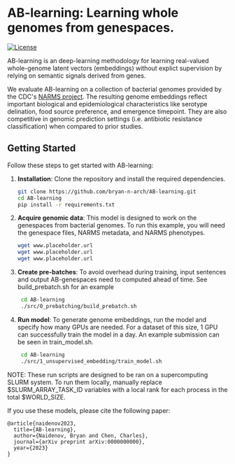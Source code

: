 # AB-learning: Learning whole genomes from genespaces.

[![License](https://img.shields.io/badge/License-MIT-blue.svg)](LICENSE)

AB-learning is an deep-learning methodology for learning real-valued whole-genome latent vectors (embeddings) without explict supervision by relying on semantic signals derived from genes.

We evaluate AB-learning on a collection of bacterial genomes provided by the CDC's [NARMS project](https://www.cdc.gov/narms/index.html). The resulting genome embeddings reflect important biological and epidemiological characteristics like serotype delination, food source preference, and emergence timepoint. They are also competitive in genomic prediction settings (i.e. antibiotic resistance classification) when compared to prior studies.

## Getting Started

Follow these steps to get started with AB-learning:

1. **Installation**: Clone the repository and install the required dependencies.
   ```bash
   git clone https://github.com/bryan-n-arch/AB-learning.git
   cd AB-learning
   pip install -r requirements.txt
	```

2. **Acquire genomic data**: This model is designed to work on the genespaces from bacterial genomes. To run this example, you will need the genespace files, NARMS metadata, and NARMS phenotypes.
	```bash
	wget www.placeholder.url
	wget www.placeholder.url
	wget www.placeholder.url
	```

3. **Create pre-batches**: To avoid overhead during training, input sentences and output AB-genespaces need to computed ahead of time. See build_prebatch.sh for an example
   ```bash
    cd AB-learning
	./src/0_prebatching/build_prebatch.sh
	```

2. **Run model**: To generate genome embeddings, run the model and specify how many GPUs are needed. For a dataset of this size, 1 GPU can successfully train the model in a day. An example submission can be seen in train_model.sh.
   ```bash
    cd AB-learning
	./src/1_unsupervised_embedding/train_model.sh
	```

NOTE: These run scripts are designed to be ran on a supercomputing SLURM system. To run them locally, manually replace $SLURM_ARRAY_TASK_ID variables with a local rank for each process in the total $WORLD_SIZE.

If you use these models, please cite the following paper:
```
@article{naidenov2023,
  title={AB-learning},
  author={Naidenov, Bryan and Chen, Charles},
  journal={arXiv preprint arXiv:0000000000},
  year={2023}
}
```
